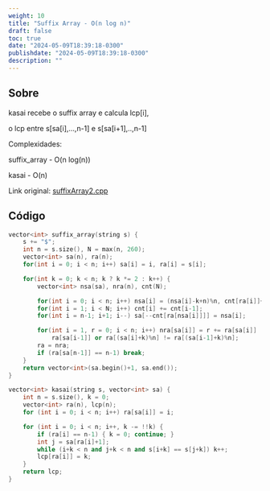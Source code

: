 ```yaml
---
weight: 10
title: "Suffix Array - O(n log n)"
draft: false
toc: true
date: "2024-05-09T18:39:18-0300"
publishdate: "2024-05-09T18:39:18-0300"
description: ""
---
```


## Sobre
 kasai recebe o suffix array e calcula lcp[i],

 o lcp entre s[sa[i],...,n-1] e s[sa[i+1],..,n-1]



 Complexidades:

 suffix_array - O(n log(n))

 kasai - O(n)



Link original: [suffixArray2.cpp](https://github.com/brunomaletta/Biblioteca/tree/master/Codigo/Strings/suffixArray2.cpp)

## Código
```cpp
vector<int> suffix_array(string s) {
	s += "$";
	int n = s.size(), N = max(n, 260);
	vector<int> sa(n), ra(n);
	for(int i = 0; i < n; i++) sa[i] = i, ra[i] = s[i];

	for(int k = 0; k < n; k ? k *= 2 : k++) {
		vector<int> nsa(sa), nra(n), cnt(N);

		for(int i = 0; i < n; i++) nsa[i] = (nsa[i]-k+n)%n, cnt[ra[i]]++;
		for(int i = 1; i < N; i++) cnt[i] += cnt[i-1];
		for(int i = n-1; i+1; i--) sa[--cnt[ra[nsa[i]]]] = nsa[i];

		for(int i = 1, r = 0; i < n; i++) nra[sa[i]] = r += ra[sa[i]] !=
			ra[sa[i-1]] or ra[(sa[i]+k)%n] != ra[(sa[i-1]+k)%n];
		ra = nra;
		if (ra[sa[n-1]] == n-1) break;
	}
	return vector<int>(sa.begin()+1, sa.end());
}

vector<int> kasai(string s, vector<int> sa) {
	int n = s.size(), k = 0;
	vector<int> ra(n), lcp(n);
	for (int i = 0; i < n; i++) ra[sa[i]] = i;

	for (int i = 0; i < n; i++, k -= !!k) {
		if (ra[i] == n-1) { k = 0; continue; }
		int j = sa[ra[i]+1];
		while (i+k < n and j+k < n and s[i+k] == s[j+k]) k++;
		lcp[ra[i]] = k;
	}
	return lcp;
}
```
